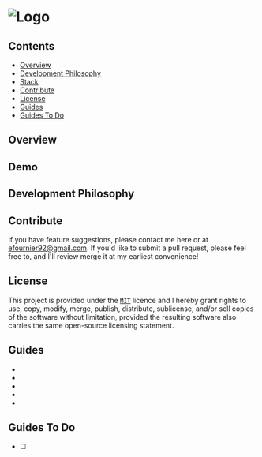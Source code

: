 # ![Logo](Configs)

## Contents
- [Overview](#overview)
- [Development Philosophy](#development-philosophy)
- [Stack](#stack)
- [Contribute](#contribute)
- [License](#license)
- [Guides](#features)
- [Guides To Do](#features-to-do)

## Overview

## Demo
[]()

## Development Philosophy

## Contribute
If you have feature suggestions, please contact me here or at efournier92@gmail.com. If you'd like to submit a pull request, please feel free to, and I'll review merge it at my earliest convenience!

## License
This project is provided under the [`MIT`](https://opensource.org/licenses/MIT) licence and I hereby grant rights to use, copy, modify, merge, publish, distribute, sublicense, and/or sell copies of the software without limitation, provided the resulting software also carries the same open-source licensing statement.

## Guides
- []()
- []()
- []()
- []()
- []()

## Guides To Do
- [ ] 


